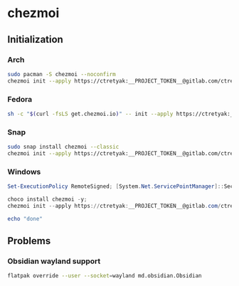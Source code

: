 # chezmoi

## Initialization

### Arch

```sh
sudo pacman -S chezmoi --noconfirm
chezmoi init --apply https://ctretyak:__PROJECT_TOKEN__@gitlab.com/ctretyak/chezmoi.git
```

### Fedora

```sh
sh -c "$(curl -fsLS get.chezmoi.io)" -- init --apply https://ctretyak:__PROJECT_TOKEN__@gitlab.com/ctretyak/chezmoi.git
```

### Snap

```sh
sudo snap install chezmoi --classic
chezmoi init --apply https://ctretyak:__PROJECT_TOKEN__@gitlab.com/ctretyak/chezmoi.git
```

### Windows

```powershell
Set-ExecutionPolicy RemoteSigned; [System.Net.ServicePointManager]::SecurityProtocol = [System.Net.ServicePointManager]::SecurityProtocol -bor 3072; iex ((New-Object System.Net.WebClient).DownloadString('https://community.chocolatey.org/install.ps1'));

choco install chezmoi -y;
chezmoi init --apply https://ctretyak:__PROJECT_TOKEN__@gitlab.com/ctretyak/chezmoi.git;

echo "done"
```

## Problems

### Obsidian wayland support

```sh
flatpak override --user --socket=wayland md.obsidian.Obsidian
```
